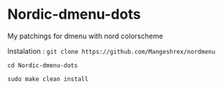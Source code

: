 # Nordic-dmenu-dots
My patchings for dmenu with nord colorscheme 

Instalation : 
```git clone https://github.com/Mangeshrex/nordmenu```

```cd Nordic-dmenu-dots``` 

```sudo make clean install```


